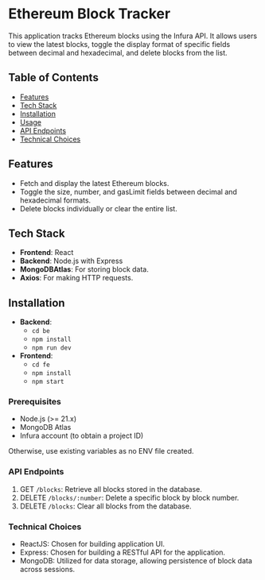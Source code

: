 # Ethereum Block Tracker

This application tracks Ethereum blocks using the Infura API. It allows users to view the latest blocks, toggle the display format of specific fields between decimal and hexadecimal, and delete blocks from the list.

## Table of Contents

- [Features](#features)
- [Tech Stack](#tech-stack)
- [Installation](#installation)
- [Usage](#usage)
- [API Endpoints](#api-endpoints)
- [Technical Choices](#technical-choices)

## Features

- Fetch and display the latest Ethereum blocks.
- Toggle the size, number, and gasLimit fields between decimal and hexadecimal formats.
- Delete blocks individually or clear the entire list.

## Tech Stack

- **Frontend**: React
- **Backend**: Node.js with Express
- **MongoDBAtlas**: For storing block data.
- **Axios**: For making HTTP requests.

## Installation

- **Backend**:
  - `cd be`
  - `npm install`
  - `npm run dev`
- **Frontend**:
  - `cd fe`
  - `npm install`
  - `npm start`

### Prerequisites

- Node.js (>= 21.x)
- MongoDB Atlas
- Infura account (to obtain a project ID)

Otherwise, use existing variables as no ENV file created.

### API Endpoints

1. GET `/blocks`: Retrieve all blocks stored in the database.
2. DELETE `/blocks/:number`: Delete a specific block by block number.
3. DELETE `/blocks`: Clear all blocks from the database.

### Technical Choices

- ReactJS: Chosen for building application UI.
- Express: Chosen for building a RESTful API for the application.
- MongoDB: Utilized for data storage, allowing persistence of block data across sessions.
